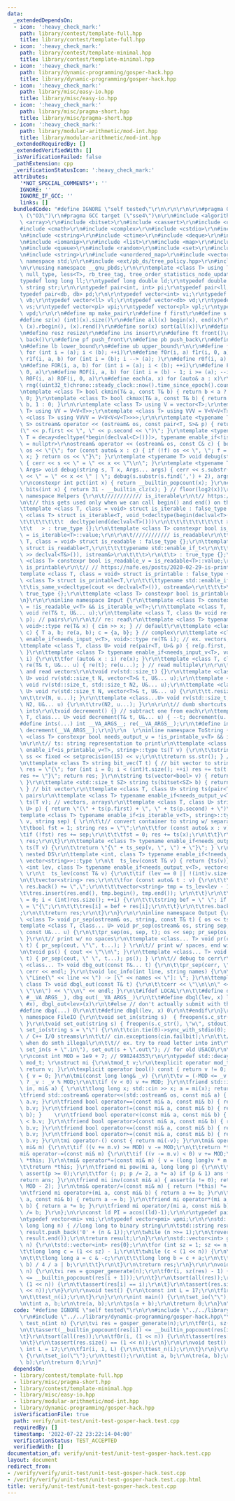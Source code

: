 ```yaml
---
data:
  _extendedDependsOn:
  - icon: ':heavy_check_mark:'
    path: library/contest/template-full.hpp
    title: library/contest/template-full.hpp
  - icon: ':heavy_check_mark:'
    path: library/contest/template-minimal.hpp
    title: library/contest/template-minimal.hpp
  - icon: ':heavy_check_mark:'
    path: library/dynamic-programming/gosper-hack.hpp
    title: library/dynamic-programming/gosper-hack.hpp
  - icon: ':heavy_check_mark:'
    path: library/misc/easy-io.hpp
    title: library/misc/easy-io.hpp
  - icon: ':heavy_check_mark:'
    path: library/misc/pragma-short.hpp
    title: library/misc/pragma-short.hpp
  - icon: ':heavy_check_mark:'
    path: library/modular-arithmetic/mod-int.hpp
    title: library/modular-arithmetic/mod-int.hpp
  _extendedRequiredBy: []
  _extendedVerifiedWith: []
  _isVerificationFailed: false
  _pathExtension: cpp
  _verificationStatusIcon: ':heavy_check_mark:'
  attributes:
    '*NOT_SPECIAL_COMMENTS*': ''
    IGNORE: ''
    IGNORE_IF_GCC: ''
    links: []
  bundledCode: "#define IGNORE \"self tested\"\r\n\r\n\r\n\r\n#pragma GCC optimize\
    \ (\"O3\")\r\n#pragma GCC target (\"sse4\")\n\r\n#include <algorithm>\r\n#include\
    \ <array>\r\n#include <bitset>\r\n#include <cassert>\r\n#include <chrono>\r\n\
    #include <cmath>\r\n#include <complex>\r\n#include <cstdio>\r\n#include <cstdlib>\r\
    \n#include <cstring>\r\n#include <ctime>\r\n#include <deque>\r\n#include <iostream>\r\
    \n#include <iomanip>\r\n#include <list>\r\n#include <map>\r\n#include <numeric>\r\
    \n#include <queue>\r\n#include <random>\r\n#include <set>\r\n#include <stack>\r\
    \n#include <string>\r\n#include <unordered_map>\r\n#include <vector>\r\n\r\nusing\
    \ namespace std;\n\r\n#include <ext/pb_ds/tree_policy.hpp>\r\n#include <ext/pb_ds/assoc_container.hpp>\r\
    \n\r\nusing namespace __gnu_pbds;\r\n\r\ntemplate <class T> using Tree = tree<T,\
    \ null_type, less<T>, rb_tree_tag, tree_order_statistics_node_update>;\r\n\r\n\
    typedef long long ll;\r\ntypedef long double ld;\r\ntypedef double db;\r\ntypedef\
    \ string str;\r\n\r\ntypedef pair<int, int> pi;\r\ntypedef pair<ll, ll> pl;\r\n\
    typedef pair<db, db> pd;\r\n\r\ntypedef vector<int> vi;\r\ntypedef vector<bool>\
    \ vb;\r\ntypedef vector<ll> vl;\r\ntypedef vector<db> vd;\r\ntypedef vector<str>\
    \ vs;\r\ntypedef vector<pi> vpi;\r\ntypedef vector<pl> vpl;\r\ntypedef vector<pd>\
    \ vpd;\r\n\r\n#define mp make_pair\r\n#define f first\r\n#define s second\r\n\
    #define sz(x) (int)(x).size()\r\n#define all(x) begin(x), end(x)\r\n#define rall(x)\
    \ (x).rbegin(), (x).rend()\r\n#define sor(x) sort(all(x))\r\n#define rsz resize\r\
    \n#define resz resize\r\n#define ins insert\r\n#define ft front()\r\n#define bk\
    \ back()\r\n#define pf push_front\r\n#define pb push_back\r\n#define eb emplace_back\r\
    \n#define lb lower_bound\r\n#define ub upper_bound\r\n\r\n#define f1r(i, a, b)\
    \ for (int i = (a); i < (b); ++i)\r\n#define f0r(i, a) f1r(i, 0, a)\r\n#define\
    \ r1f(i, a, b) for (int i = (b); i --> (a); )\r\n#define r0f(i, a) r1f(i, 0, a)\r\
    \n#define FOR(i, a, b) for (int i = (a); i < (b); ++i)\r\n#define F0R(i, a) FOR(i,\
    \ 0, a)\r\n#define ROF(i, a, b) for (int i = (b) - 1; i >= (a); --i)\r\n#define\
    \ R0F(i, a) ROF(i, 0, a)\r\n#define each(a, x) for (auto& a : x)\r\n\r\nmt19937\
    \ rng((uint32_t)chrono::steady_clock::now().time_since_epoch().count());\r\n\r\
    \ntemplate <class T> bool ckmin(T& a, const T& b) { return b < a ? a = b, 1 :\
    \ 0; }\r\ntemplate <class T> bool ckmax(T& a, const T& b) { return a < b ? a =\
    \ b, 1 : 0; }\r\n\r\ntemplate <class T> using V = vector<T>;\r\ntemplate <class\
    \ T> using VV = V<V<T>>;\r\ntemplate <class T> using VVV = V<V<V<T>>>;\r\ntemplate\
    \ <class T> using VVVV = V<V<V<V<T>>>>;\r\n\r\ntemplate <typename T, typename\
    \ S> ostream& operator << (ostream& os, const pair<T, S>& p) { return os << \"\
    (\" << p.first << \", \" << p.second << \")\"; }\r\ntemplate <typename C, typename\
    \ T = decay<decltype(*begin(declval<C>()))>, typename enable_if<!is_same<C, string>::value>::type*\
    \ = nullptr>\r\nostream& operator << (ostream& os, const C& c) { bool f = true;\
    \ os << \"{\"; for (const auto& x : c) { if (!f) os << \", \"; f = false; os <<\
    \ x; } return os << \"}\"; }\r\ntemplate <typename T> void debug(string s, T x)\
    \ { cerr << s << \" = \" << x << \"\\n\"; }\r\ntemplate <typename T, typename...\
    \ Args> void debug(string s, T x, Args... args) { cerr << s.substr(0, s.find(','))\
    \ << \" = \" << x << \" | \"; debug(s.substr(s.find(',') + 2), args...); }\r\n\
    \r\nconstexpr int pct(int x) { return __builtin_popcount(x); }\r\nconstexpr int\
    \ bits(int x) { return 31 - __builtin_clz(x); } // floor(log2(x))\r\n\r\ninline\
    \ namespace Helpers {\r\n\t//////////// is_iterable\r\n\t// https://stackoverflow.com/questions/13830158/check-if-a-variable-type-is-iterable\r\
    \n\t// this gets used only when we can call begin() and end() on that type\r\n\
    \ttemplate <class T, class = void> struct is_iterable : false_type {};\r\n\ttemplate\
    \ <class T> struct is_iterable<T, void_t<decltype(begin(declval<T>())),\r\n\t\t\
    \t\t\t\t\t\t\t  decltype(end(declval<T>()))\r\n\t\t\t\t\t\t\t\t\t >\r\n\t\t\t\t\
    \t\t   > : true_type {};\r\n\ttemplate <class T> constexpr bool is_iterable_v\
    \ = is_iterable<T>::value;\r\n\r\n\t//////////// is_readable\r\n\ttemplate <class\
    \ T, class = void> struct is_readable : false_type {};\r\n\ttemplate <class T>\
    \ struct is_readable<T,\r\n\t\t\ttypename std::enable_if_t<\r\n\t\t\t\tis_same_v<decltype(cin\
    \ >> declval<T&>()), istream&>\r\n\t\t\t>\r\n\t\t> : true_type {};\r\n\ttemplate\
    \ <class T> constexpr bool is_readable_v = is_readable<T>::value;\r\n\r\n\t////////////\
    \ is_printable\r\n\t// // https://nafe.es/posts/2020-02-29-is-printable/\r\n\t\
    template <class T, class = void> struct is_printable : false_type {};\r\n\ttemplate\
    \ <class T> struct is_printable<T,\r\n\t\t\ttypename std::enable_if_t<\r\n\t\t\
    \t\tis_same_v<decltype(cout << declval<T>()), ostream&>\r\n\t\t\t>\r\n\t\t> :\
    \ true_type {};\r\n\ttemplate <class T> constexpr bool is_printable_v = is_printable<T>::value;\r\
    \n}\r\n\r\ninline namespace Input {\r\n\ttemplate <class T> constexpr bool needs_input_v\
    \ = !is_readable_v<T> && is_iterable_v<T>;\r\n\ttemplate <class T, class... U>\
    \ void re(T& t, U&... u);\r\n\ttemplate <class T, class U> void re(pair<T, U>&\
    \ p); // pairs\r\n\r\n\t// re: read\r\n\ttemplate <class T> typename enable_if<is_readable_v<T>,\
    \ void>::type re(T& x) { cin >> x; } // default\r\n\ttemplate <class T> void re(complex<T>&\
    \ c) { T a, b; re(a, b); c = {a, b}; } // complex\r\n\ttemplate <class T> typename\
    \ enable_if<needs_input_v<T>, void>::type re(T& i); // ex. vectors, arrays\r\n\
    \ttemplate <class T, class U> void re(pair<T, U>& p) { re(p.first, p.second);\
    \ }\r\n\ttemplate <class T> typename enable_if<needs_input_v<T>, void>::type re(T&\
    \ i) {\r\n\t\tfor (auto& x : i) re(x); }\r\n\ttemplate <class T, class... U> void\
    \ re(T& t, U&... u) { re(t); re(u...); } // read multiple\r\n\r\n\t// rv: resize\
    \ and read vectors\r\n\tvoid rv(std::size_t) {}\r\n\ttemplate <class T, class...\
    \ U> void rv(std::size_t N, vector<T>& t, U&... u);\r\n\ttemplate <class...U>\
    \ void rv(std::size_t, std::size_t N2, U&... u);\r\n\ttemplate <class T, class...\
    \ U> void rv(std::size_t N, vector<T>& t, U&... u) {\r\n\t\tt.resize(N); re(t);\r\
    \n\t\trv(N, u...); }\r\n\ttemplate <class...U> void rv(std::size_t, std::size_t\
    \ N2, U&... u) {\r\n\t\trv(N2, u...); }\r\n\r\n\t// dumb shortcuts to read in\
    \ ints\r\n\tvoid decrement() {} // subtract one from each\r\n\ttemplate <class\
    \ T, class... U> void decrement(T& t, U&... u) { --t; decrement(u...); }\r\n\t\
    #define ints(...) int __VA_ARGS__; re(__VA_ARGS__);\r\n\t#define int1(...) ints(__VA_ARGS__);\
    \ decrement(__VA_ARGS__);\r\n}\r\n  \r\ninline namespace ToString {\r\n\ttemplate\
    \ <class T> constexpr bool needs_output_v = !is_printable_v<T> && is_iterable_v<T>;\r\
    \n\r\n\t// ts: string representation to print\r\n\ttemplate <class T> typename\
    \ enable_if<is_printable_v<T>, string>::type ts(T v) {\r\n\t\tstringstream ss;\
    \ ss << fixed << setprecision(15) << v;\r\n\t\treturn ss.str(); } // default\r\
    \n\ttemplate <class T> string bit_vec(T t) { // bit vector to string\r\n\t\tstring\
    \ res = \"{\"; for (int i = 0; i < (int)t.size(); ++i) res += ts(t[i]);\r\n\t\t\
    res += \"}\"; return res; }\r\n\tstring ts(vector<bool> v) { return bit_vec(v);\
    \ }\r\n\ttemplate <std::size_t SZ> string ts(bitset<SZ> b) { return bit_vec(b);\
    \ } // bit vector\r\n\ttemplate <class T, class U> string ts(pair<T, U> p); //\
    \ pairs\r\n\ttemplate <class T> typename enable_if<needs_output_v<T>, string>::type\
    \ ts(T v); // vectors, arrays\r\n\ttemplate <class T, class U> string ts(pair<T,\
    \ U> p) { return \"(\" + ts(p.first) + \", \" + ts(p.second) + \")\"; }\r\n\t\
    template <class T> typename enable_if<is_iterable_v<T>, string>::type ts_sep(T\
    \ v, string sep) { \r\n\t\t// convert container to string w/ separator sep\r\n\
    \t\tbool fst = 1; string res = \"\";\r\n\t\tfor (const auto& x : v) { \r\n\t\t\
    \tif (!fst) res += sep;\r\n\t\t\tfst = 0; res += ts(x);\r\n\t\t}\r\n\t\treturn\
    \ res;\r\n\t}\r\n\ttemplate <class T> typename enable_if<needs_output_v<T>, string>::type\
    \ ts(T v) {\r\n\t\treturn \"{\" + ts_sep(v, \", \") + \"}\"; } \r\n\r\n\t// for\
    \ nested DS\r\n\ttemplate <int, class T> typename enable_if<!needs_output_v<T>,\
    \ vector<string>>::type \r\n\t  ts_lev(const T& v) { return {ts(v)}; }\r\n\ttemplate\
    \ <int lev, class T> typename enable_if<needs_output_v<T>, vector<string>>::type\
    \ \r\n\t  ts_lev(const T& v) {\r\n\t\tif (lev == 0 || !(int)v.size()) return {ts(v)};\r\
    \n\t\tvector<string> res;\r\n\t\tfor (const auto& t : v) {\r\n\t\t\tif ((int)res.size())\
    \ res.back() += \",\";\r\n\t\t\tvector<string> tmp = ts_lev<lev - 1>(t);\r\n\t\
    \t\tres.insert(res.end(), tmp.begin(), tmp.end()); \r\n\t\t}\r\n\t\tfor (int i\
    \ = 0; i < (int)res.size(); ++i) {\r\n\t\t\tstring bef = \" \"; if (i == 0) bef\
    \ = \"{\";\r\n\t\t\tres[i] = bef + res[i];\r\n\t\t}\r\n\t\tres.back() += \"}\"\
    ;\r\n\t\treturn res;\r\n\t}\r\n}\r\n\r\ninline namespace Output {\r\n\ttemplate\
    \ <class T> void pr_sep(ostream& os, string, const T& t) { os << ts(t); }\r\n\t\
    template <class T, class... U> void pr_sep(ostream& os, string sep, const T& t,\
    \ const U&... u) {\r\n\t\tpr_sep(os, sep, t); os << sep; pr_sep(os, sep, u...);\
    \ }\r\n\t// print w/ no spaces\r\n\ttemplate <class... T> void pr(const T&...\
    \ t) { pr_sep(cout, \"\", t...); } \r\n\t// print w/ spaces, end with newline\r\
    \n\tvoid ps() { cout << \"\\n\"; }\r\n\ttemplate <class... T> void ps(const T&...\
    \ t) { pr_sep(cout, \" \", t...); ps(); } \r\n\t// debug to cerr\r\n\ttemplate\
    \ <class... T> void dbg_out(const T&... t) {\r\n\t\tpr_sep(cerr, \" | \", t...);\
    \ cerr << endl; }\r\n\tvoid loc_info(int line, string names) {\r\n\t\tcerr <<\
    \ \"Line(\" << line << \") -> [\" << names << \"]: \"; }\r\n\ttemplate <int lev,\
    \ class T> void dbgl_out(const T& t) {\r\n\t\tcerr << \"\\n\\n\" << ts_sep(ts_lev<lev>(t),\
    \ \"\\n\") << \"\\n\" << endl; }\r\n\t#ifdef LOCAL\r\n\t\t#define dbg(...) loc_info(__LINE__,\
    \ #__VA_ARGS__), dbg_out(__VA_ARGS__)\r\n\t\t#define dbgl(lev, x) loc_info(__LINE__,\
    \ #x), dbgl_out<lev>(x)\r\n\t#else // don't actually submit with this\r\n\t\t\
    #define dbg(...) 0\r\n\t\t#define dbgl(lev, x) 0\r\n\t#endif\r\n}\r\n\r\ninline\
    \ namespace FileIO {\r\n\tvoid set_in(string s)  { freopen(s.c_str(), \"r\", stdin);\
    \ }\r\n\tvoid set_out(string s) { freopen(s.c_str(), \"w\", stdout); }\r\n\tvoid\
    \ set_io(string s = \"\") {\r\n\t\tcin.tie(0)->sync_with_stdio(0); // unsync C\
    \ / C++ I/O streams\r\n\t\t// cin.exceptions(cin.failbit);\r\n\t\t// throws exception\
    \ when do smth illegal\r\n\t\t// ex. try to read letter into int\r\n\t\tif (!s.empty())\
    \ set_in(s + \".in\"), set_out(s + \".out\"); // for old USACO\r\n\t}\r\n}\r\n\
    \r\nconst int MOD = 1e9 + 7; // 998244353\r\n\r\ntypedef std::decay<decltype(MOD)>::type\
    \ mod_t; \r\nstruct mi {\r\n\tmod_t v;\r\n\texplicit operator mod_t() const {\
    \ return v; }\r\n\texplicit operator bool() const { return v != 0; }\r\n\tmi()\
    \ { v = 0; }\r\n\tmi(const long long& _v) {\r\n\t\tv = (-MOD <= _v && _v < MOD)\
    \ ? _v : _v % MOD;\r\n\t\tif (v < 0) v += MOD; }\r\n\tfriend std::istream& operator>>(std::istream&\
    \ in, mi& a) { \r\n\t\tlong long x; std::cin >> x; a = mi(x); return in; }\r\n\
    \tfriend std::ostream& operator<<(std::ostream& os, const mi& a) { return os <<\
    \ a.v; }\r\n\tfriend bool operator==(const mi& a, const mi& b) { return a.v ==\
    \ b.v; }\r\n\tfriend bool operator!=(const mi& a, const mi& b) { return !(a ==\
    \ b); }    \r\n\tfriend bool operator<(const mi& a, const mi& b) { return a.v\
    \ < b.v; }\r\n\tfriend bool operator>(const mi& a, const mi& b) { return a.v >\
    \ b.v; }\r\n\tfriend bool operator<=(const mi& a, const mi& b) { return a.v <=\
    \ b.v; }\r\n\tfriend bool operator>=(const mi& a, const mi& b) { return a.v >=\
    \ b.v; }\r\n\tmi operator-() const { return mi(-v); }\r\n\tmi& operator+=(const\
    \ mi& m) {\r\n\t\tif ((v += m.v) >= MOD) v -= MOD;\r\n\t\treturn *this; }\r\n\t\
    mi& operator-=(const mi& m) {\r\n\t\tif ((v -= m.v) < 0) v += MOD;\r\n\t\treturn\
    \ *this; }\r\n\tmi& operator*=(const mi& m) { v = (long long)v * m.v % MOD;\r\n\
    \t\treturn *this; }\r\n\tfriend mi pow(mi a, long long p) {\r\n\t\tmi ans = 1;\
    \ assert(p >= 0);\r\n\t\tfor (; p; p /= 2, a *= a) if (p & 1) ans *= a;\r\n\t\t\
    return ans; }\r\n\tfriend mi inv(const mi& a) { assert(a != 0); return pow(a,\
    \ MOD - 2); }\r\n\tmi& operator/=(const mi& m) { return (*this) *= inv(m); }\r\
    \n\tfriend mi operator+(mi a, const mi& b) { return a += b; }\r\n\tfriend mi operator-(mi\
    \ a, const mi& b) { return a -= b; }\r\n\tfriend mi operator*(mi a, const mi&\
    \ b) { return a *= b; }\r\n\tfriend mi operator/(mi a, const mi& b) { return a\
    \ /= b; }\r\n};\n\r\nconst ld PI = acos((ld)-1);\r\n\r\ntypedef pair<mi, mi> pmi;\r\
    \ntypedef vector<mi> vmi;\r\ntypedef vector<pmi> vpmi;\r\n\r\nstd::string binary(unsigned\
    \ long long n) { //long long to binary string\r\n\tstd::string result;\r\n\tdo\
    \ result.push_back('0' + (n & 1));\r\n\twhile (n >>= 1);\r\n\treverse(result.begin(),\
    \ result.end());\r\n\treturn result;\r\n}\r\n\r\nstd::vector<int> gosper_generate(int\
    \ n) {\r\n\tstd::vector<int> res{0};\r\n\tfor (int sz = 1; sz <= n; sz++) {\r\n\
    \t\tlong long c = (1 << sz) - 1;\r\n\t\twhile (c < (1 << n)) {\r\n\t\t\tres.pb(c);\r\
    \n\t\t\tlong long a = c & -c;\r\n\t\t\tlong long b = c + a;\r\n\t\t\tc = (c ^\
    \ b) / 4 / a | b;\r\n\t\t}\r\n\t}\r\n\treturn res;\r\n}\r\n\r\nvoid test_n(int\
    \ n) {\r\n\tvi res = gosper_generate(n);\r\n\tf0r(i, sz(res) - 1) {\r\n\t\tassert(__builtin_popcount(res[i])\
    \ <= __builtin_popcount(res[i + 1]));\r\n\t}\r\n\tsort(all(res));\r\n\tf0r(i,\
    \ (1 << n)) {\r\n\t\tassert(res[i] == i);\r\n\t}\r\n\tassert(res.size() == (1\
    \ << n));\r\n}\r\n\r\nvoid test() {\r\n\tconst int L = 17;\r\n\tf1r(i, 1, L) {\r\
    \n\t\ttest_n(i);\r\n\t}\r\n}\r\n\r\nint main() {\r\n\tset_io(\"\");\r\n\ttest();\r\
    \n\tint a, b;\r\n\tre(a, b);\r\n\tps(a + b);\r\n\treturn 0;\r\n}\n"
  code: "#define IGNORE \"self tested\"\r\n\r\n#include \"../../library/contest/template-full.hpp\"\
    \r\n#include \"../../library/dynamic-programming/gosper-hack.hpp\"\r\n\r\nvoid\
    \ test_n(int n) {\r\n\tvi res = gosper_generate(n);\r\n\tf0r(i, sz(res) - 1) {\r\
    \n\t\tassert(__builtin_popcount(res[i]) <= __builtin_popcount(res[i + 1]));\r\n\
    \t}\r\n\tsort(all(res));\r\n\tf0r(i, (1 << n)) {\r\n\t\tassert(res[i] == i);\r\
    \n\t}\r\n\tassert(res.size() == (1 << n));\r\n}\r\n\r\nvoid test() {\r\n\tconst\
    \ int L = 17;\r\n\tf1r(i, 1, L) {\r\n\t\ttest_n(i);\r\n\t}\r\n}\r\n\r\nint main()\
    \ {\r\n\tset_io(\"\");\r\n\ttest();\r\n\tint a, b;\r\n\tre(a, b);\r\n\tps(a +\
    \ b);\r\n\treturn 0;\r\n}"
  dependsOn:
  - library/contest/template-full.hpp
  - library/misc/pragma-short.hpp
  - library/contest/template-minimal.hpp
  - library/misc/easy-io.hpp
  - library/modular-arithmetic/mod-int.hpp
  - library/dynamic-programming/gosper-hack.hpp
  isVerificationFile: true
  path: verify/unit-test/unit-test-gosper-hack.test.cpp
  requiredBy: []
  timestamp: '2022-07-22 23:22:14-04:00'
  verificationStatus: TEST_ACCEPTED
  verifiedWith: []
documentation_of: verify/unit-test/unit-test-gosper-hack.test.cpp
layout: document
redirect_from:
- /verify/verify/unit-test/unit-test-gosper-hack.test.cpp
- /verify/verify/unit-test/unit-test-gosper-hack.test.cpp.html
title: verify/unit-test/unit-test-gosper-hack.test.cpp
---
```

